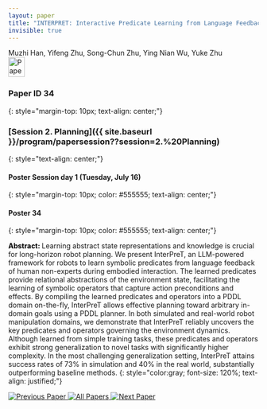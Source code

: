 ```yaml
---
layout: paper
title: "INTERPRET: Interactive Predicate Learning from Language Feedback for Generalizable Task Planning"
invisible: true
---
```

<div class="paper-authors">
<div class="paper-author-box">
    <div class="paper-author-name">Muzhi Han, Yifeng Zhu, Song-Chun Zhu, Ying Nian Wu, Yuke Zhu</div>
    <div class="paper-author-uni"></div>
</div>

</div><div class="paper-pdf">
<div> <a href="http://www.roboticsproceedings.org/rss19/p34.pdf"><img src="{{ site.baseurl }}/images/paper_link.png" alt="Paper Website" width = "33"  height = "40"/></a> </div>
</div>

### Paper ID 34
{: style="margin-top: 10px; text-align: center;"}

### [Session 2. Planning]({{ site.baseurl }}/program/papersession??session=2.%20Planning)
{: style="text-align: center;"}

#### Poster Session day 1 (Tuesday, July 16)
{: style="margin-top: 10px; color: #555555; text-align: center;"}

#### Poster 34
{: style="margin-top: 10px; color: #555555; text-align: center;"}

<b style="color: black;">Abstract: </b>Learning abstract state representations and knowledge is crucial for long-horizon robot planning. We present InterPreT, an LLM-powered framework for robots to learn symbolic predicates from language feedback of human non-experts during embodied interaction. The learned predicates provide relational abstractions of the environment state, facilitating the learning of symbolic operators that capture action preconditions and effects. By compiling the learned predicates and operators into a PDDL domain on-the-fly, InterPreT allows effective planning toward arbitrary in-domain goals using a PDDL planner. In both simulated and real-world robot manipulation domains, we demonstrate that InterPreT reliably uncovers the key predicates and operators governing the environment dynamics. Although learned from simple training tasks, these predicates and operators exhibit strong generalization to novel tasks with significantly higher complexity. In the most challenging generalization setting, InterPreT attains success rates of 73% in simulation and 40% in the real world, substantially outperforming baseline methods.
{: style="color:gray; font-size: 120%; text-align: justified;"}


<div class="paper-menu">
<a href="{{ site.baseurl }}/program/papers/033/"> <img src="{{ site.baseurl }}/images/previous_paper_icon.png" alt="Previous Paper" title="Previous Paper"/> </a>
<a href="{{ site.baseurl }}/program/papers"><img src="{{ site.baseurl }}/images/overview_icon.png" alt="All Papers" title="All Papers"/> </a>
<a href="{{ site.baseurl }}/program/papers/035/"> <img src="{{ site.baseurl }}/images/next_paper_icon.png" alt="Next Paper" title="Next Paper"/> </a>

</div>
